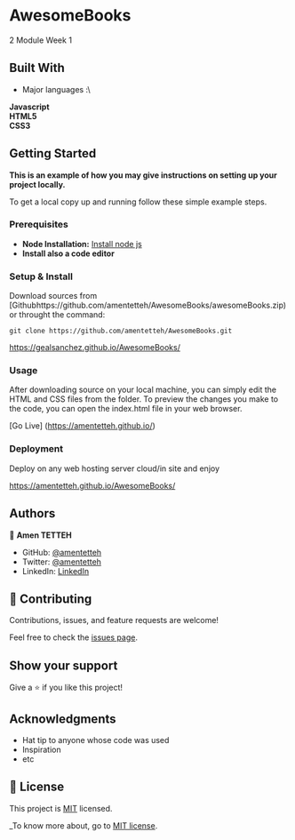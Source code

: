 # AwesomeBooks
2 Module Week 1

## Built With

- Major languages :\

**Javascript** \
  **HTML5**  
  **CSS3**

## Getting Started

**This is an example of how you may give instructions on setting up your project locally.**


To get a local copy up and running follow these simple example steps.

### Prerequisites

* **Node Installation:** [Install node js](https://nodejs.org/en/download/)
* **Install also a code editor**

### Setup & Install

Download sources from [Githubhttps://github.com/amentetteh/AwesomeBooks/awesomeBooks.zip) or throught the command: 
```
git clone https://github.com/amentetteh/AwesomeBooks.git

```

https://gealsanchez.github.io/AwesomeBooks/

### Usage

After downloading source on your local machine, you can simply edit the HTML and CSS files from the folder. To preview the changes you make to the code, you can open the index.html file in your web browser.

[Go Live] (https://amentetteh.github.io/)

### Deployment
Deploy on any web hosting server cloud/in site and enjoy 

https://amentetteh.github.io/AwesomeBooks/


## Authors

👤 **Amen TETTEH**

- GitHub: [@amentetteh](https://github.com/amentetteh)
- Twitter: [@amentetteh](https://twitter.com/amentetteh)
- LinkedIn: [LinkedIn](https://linkedin.com/in/amentetteh)


## 🤝 Contributing

Contributions, issues, and feature requests are welcome!

Feel free to check the [issues page](../../issues/).

## Show your support

Give a ⭐️ if you like this project!

## Acknowledgments

- Hat tip to anyone whose code was used
- Inspiration
- etc

## 📝 License

This project is [MIT](./LICENSE) licensed.

_To know more about, go to [MIT license](https://choosealicense.com/licenses/mit/).

